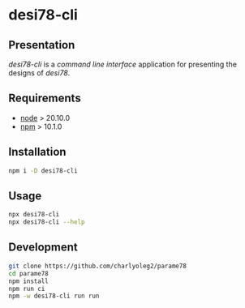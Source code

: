desi78-cli
==========


Presentation
------------

*desi78-cli* is a *command line interface* application for presenting the designs of *desi78*.


Requirements
------------

- [node](https://nodejs.org) > 20.10.0
- [npm](https://docs.npmjs.com/cli) > 10.1.0


Installation
------------

```bash
npm i -D desi78-cli
```


Usage
-----

```bash
npx desi78-cli
npx desi78-cli --help
```


Development
-----------

```bash
git clone https://github.com/charlyoleg2/parame78
cd parame78
npm install
npm run ci
npm -w desi78-cli run run
```

